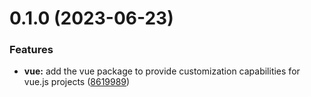 # 0.1.0 (2023-06-23)


### Features

* **vue:** add the vue package to provide customization capabilities for vue.js projects ([8619989](https://github.com/analyticsjs/web-analytics/commit/8619989f3efe7b03047cc3bed0277f29b42c4770))



